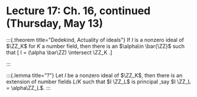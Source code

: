 # Lecture 17: Ch. 16, continued (Thursday, May 13)



:::{.theorem title="Dedekind, Actuality of ideals"}
If $I$ is a nonzero ideal of $\ZZ_K$ for $K$ a number field, then there is an $\alpha\in \bar{\ZZ}$ such that 
\[
I = (\alpha \bar\ZZ) \intersect \ZZ_K
.\]

:::


:::{.lemma title="?"}
Let $I$ be a nonzero ideal of $\ZZ_K$, then there is an extension of number fields $L/K$ such that $I \ZZ_L$ is principal ,say $I \ZZ_L = \alpha\ZZ_L$.
:::

